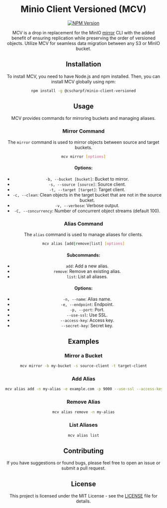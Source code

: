 <center><h1>Minio Client Versioned (MCV)</h1><center>
<p align="center">
    <a href="https://www.npmjs.com/package/@cscharpf/minio-client-versioned">
        <img src="https://img.shields.io/npm/v/@cscharpf/minio-client-versioned.svg?style=flat&logo=npm" alt="NPM Version">
    </a>
    <center>
        <p >
        MCV is a drop in replacement for the MinIO <a href="https://min.io/docs/minio/linux/reference/minio-mc/mc-mirror.html">mirror</a> CLI with the added benefit of ensuring replication while preserving the order of versioned objects. Utilize MCV for seamless data migration between any S3 or MinIO bucket.
        </p>
    </center>
</p>


## Installation

To install MCV, you need to have Node.js and npm installed. Then, you can install MCV globally using npm:

```bash
npm install -g @cscharpf/minio-client-versioned
```

## Usage

MCV provides commands for mirroring buckets and managing aliases.

### Mirror Command

The `mirror` command is used to mirror objects between source and target buckets.

```bash
mcv mirror [options]
```

#### Options:

- `-b, --bucket [bucket]`: Bucket to mirror.
- `-s, --source [source]`: Source client.
- `-t, --target [target]`: Target client.
- `-c, --clean`: Clean objects in the target bucket that are not in the source bucket.
- `-v, --verbose`: Verbose output.
- `-C, --concurrency`: Number of concurrent object streams (default 100).

### Alias Command

The `alias` command is used to manage aliases for clients.

```bash
mcv alias [add|remove|list] [options]
```

#### Subcommands:

- `add`: Add a new alias.
- `remove`: Remove an existing alias.
- `list`: List all aliases.

#### Options:

- `-n, --name`: Alias name.
- `-e, --endpoint`: Endpoint.
- `-p, --port`: Port.
- `--use-ssl`: Use SSL.
- `--access-key`: Access key.
- `--secret-key`: Secret key.

## Examples

### Mirror a Bucket

```bash
mcv mirror -b my-bucket -s source-client -t target-client
```

### Add Alias

```bash
mcv alias add -n my-alias -e example.com -p 9000 --use-ssl --access-key my-access-key --secret-key my-secret-key
```

### Remove Alias

```bash
mcv alias remove -n my-alias
```

### List Aliases

```bash
mcv alias list
```

## Contributing

If you have suggestions or found bugs, please feel free to open an issue or submit a pull request.

## License

This project is licensed under the MIT License - see the [LICENSE](LICENSE) file for details.
